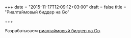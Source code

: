 +++
date = "2015-11-17T12:09:12+03:00"
draft = false
title = "Риалтаймовый биддер на Go"

+++

<p>Разрабатываем <a href="http://www.aychedee.com/2015/09/18/writing-a-real-time-bidder-with-go/">риалтаймовый биддер на Go</a>.</p>

